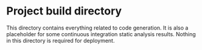# Project build directory

This directory contains everything related to code generation. It is also a placeholder for some continuous integration static analysis results. Nothing in this directory is required for deployment.